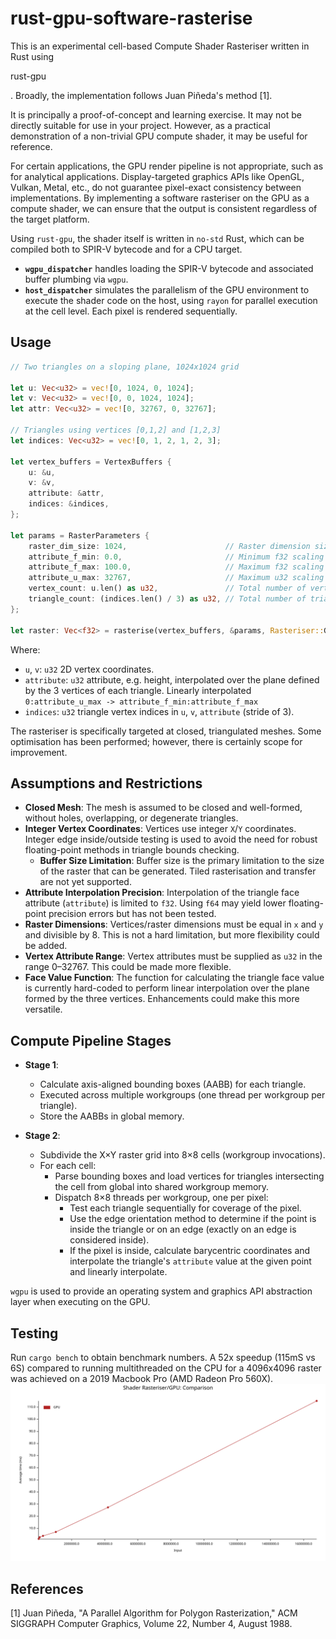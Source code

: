 # rust-gpu-software-rasterise

This is an experimental cell-based Compute Shader Rasteriser written in Rust using 

rust-gpu

. Broadly, the implementation follows Juan Piñeda's method \[1\].

It is principally a proof-of-concept and learning exercise. It may not be directly suitable for use in your project. However, as a practical demonstration of a non-trivial GPU compute shader, it may be useful for reference.

For certain applications, the GPU render pipeline is not appropriate, such as for analytical applications. Display-targeted graphics APIs like OpenGL, Vulkan, Metal, etc., do not guarantee pixel-exact consistency between implementations. By implementing a software rasteriser on the GPU as a compute shader, we can ensure that the output is consistent regardless of the target platform.

Using `rust-gpu`, the shader itself is written in `no-std` Rust, which can be compiled both to SPIR-V bytecode and for a CPU target.

- **`wgpu_dispatcher`** handles loading the SPIR-V bytecode and associated buffer plumbing via `wgpu`.
- **`host_dispatcher`** simulates the parallelism of the GPU environment to execute the shader code on the host, using `rayon` for parallel execution at the cell level. Each pixel is rendered sequentially.

## Usage

```rust
// Two triangles on a sloping plane, 1024x1024 grid

let u: Vec<u32> = vec![0, 1024, 0, 1024];
let v: Vec<u32> = vec![0, 0, 1024, 1024];
let attr: Vec<u32> = vec![0, 32767, 0, 32767];

// Triangles using vertices [0,1,2] and [1,2,3]
let indices: Vec<u32> = vec![0, 1, 2, 1, 2, 3];

let vertex_buffers = VertexBuffers {
    u: &u,
    v: &v,
    attribute: &attr,
    indices: &indices,
};

let params = RasterParameters {
    raster_dim_size: 1024,                      // Raster dimension size (max value of `u` and `v`)
    attribute_f_min: 0.0,                       // Minimum f32 scaling value for attribute
    attribute_f_max: 100.0,                     // Maximum f32 scaling value for attribute
    attribute_u_max: 32767,                     // Maximum u32 scaling value for attribute (min=0)
    vertex_count: u.len() as u32,               // Total number of vertices
    triangle_count: (indices.len() / 3) as u32, // Total number of triangles
};

let raster: Vec<f32> = rasterise(vertex_buffers, &params, Rasteriser::GPU);
```

Where:

- `u`, `v`: `u32` 2D vertex coordinates.
- `attribute`: `u32` attribute, e.g. height, interpolated over the plane defined by the 3 vertices of each triangle. Linearly interpolated `0:attribute_u_max -> attribute_f_min:attribute_f_max`
- `indices`: `u32` triangle vertex indices in `u`, `v`, `attribute` (stride of 3).

The rasteriser is specifically targeted at closed, triangulated meshes. Some optimisation has been performed; however, there is certainly scope for improvement.

## Assumptions and Restrictions

- **Closed Mesh**: The mesh is assumed to be closed and well-formed, without holes, overlapping, or degenerate triangles.
- **Integer Vertex Coordinates**: Vertices use integer `X`/`Y` coordinates. Integer edge inside/outside testing is used to avoid the need for robust floating-point methods in triangle bounds checking.
  - **Buffer Size Limitation**: Buffer size is the primary limitation to the size of the raster that can be generated. Tiled rasterisation and transfer are not yet supported.
- **Attribute Interpolation Precision**: Interpolation of the triangle face attribute (`attribute`) is limited to `f32`. Using `f64` may yield lower floating-point precision errors but has not been tested.
- **Raster Dimensions**: Vertices/raster dimensions must be equal in `x` and `y` and divisible by 8. This is not a hard limitation, but more flexibility could be added.
- **Vertex Attribute Range**: Vertex attributes must be supplied as `u32` in the range 0–32767. This could be made more flexible.
- **Face Value Function**: The function for calculating the triangle face value is currently hard-coded to perform linear interpolation over the plane formed by the three vertices. Enhancements could make this more versatile.

## Compute Pipeline Stages

- **Stage 1**:
  - Calculate axis-aligned bounding boxes (AABB) for each triangle.
  - Executed across multiple workgroups (one thread per workgroup per triangle).
  - Store the AABBs in global memory.

- **Stage 2**:
  - Subdivide the X×Y raster grid into 8×8 cells (workgroup invocations).
  - For each cell:
    - Parse bounding boxes and load vertices for triangles intersecting the cell from global into shared workgroup memory.
    - Dispatch 8×8 threads per workgroup, one per pixel:
      - Test each triangle sequentially for coverage of the pixel.
      - Use the edge orientation method to determine if the point is inside the triangle or on an edge (exactly on an edge is considered inside).
      - If the pixel is inside, calculate barycentric coordinates and interpolate the triangle's `attribute` value at the given point and linearly interpolate.

`wgpu` is used to provide an operating system and graphics API abstraction layer when executing on the GPU.

## Testing

Run `cargo bench` to obtain benchmark numbers. A 52x speedup (115mS vs 6S) compared to running multithreaded on the CPU for a 4096x4096 raster was achieved on a 2019 Macbook Pro (AMD Radeon Pro 560X).
![Benchmark](assets/bench_comparison.svg)

## References

\[1\] Juan Piñeda, "A Parallel Algorithm for Polygon Rasterization," ACM SIGGRAPH Computer Graphics, Volume 22, Number 4, August 1988.
